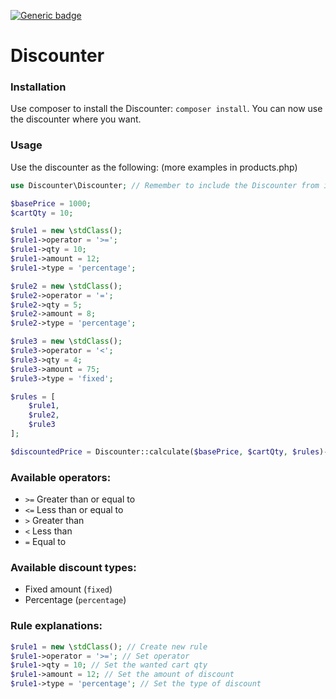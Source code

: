 [![Generic badge](https://img.shields.io/badge/PHP-7.1%2B-green.svg)](#)

# Discounter

### Installation

Use composer to install the Discounter: `composer install`. You can now use the discounter where you want.

### Usage

Use the discounter as the following: (more examples in products.php)
```php
use Discounter\Discounter; // Remember to include the Discounter from its namespace

$basePrice = 1000;
$cartQty = 10;

$rule1 = new \stdClass();
$rule1->operator = '>=';
$rule1->qty = 10;
$rule1->amount = 12;
$rule1->type = 'percentage';

$rule2 = new \stdClass();
$rule2->operator = '=';
$rule2->qty = 5;
$rule2->amount = 8;
$rule2->type = 'percentage';

$rule3 = new \stdClass();
$rule3->operator = '<';
$rule3->qty = 4;
$rule3->amount = 75;
$rule3->type = 'fixed';

$rules = [
    $rule1,
    $rule2,
    $rule3
];

$discountedPrice = Discounter::calculate($basePrice, $cartQty, $rules)->get();
```

### Available operators:
 - `>=` Greater than or equal to
 - `<=` Less than or equal to
 - `>` Greater than
 - `<` Less than
 - `=` Equal to
 
 ### Available discount types:
 - Fixed amount (`fixed`)
 - Percentage (`percentage`)
 

### Rule explanations:
```php
$rule1 = new \stdClass(); // Create new rule
$rule1->operator = '>='; // Set operator
$rule1->qty = 10; // Set the wanted cart qty
$rule1->amount = 12; // Set the amount of discount
$rule1->type = 'percentage'; // Set the type of discount
```
 
 
